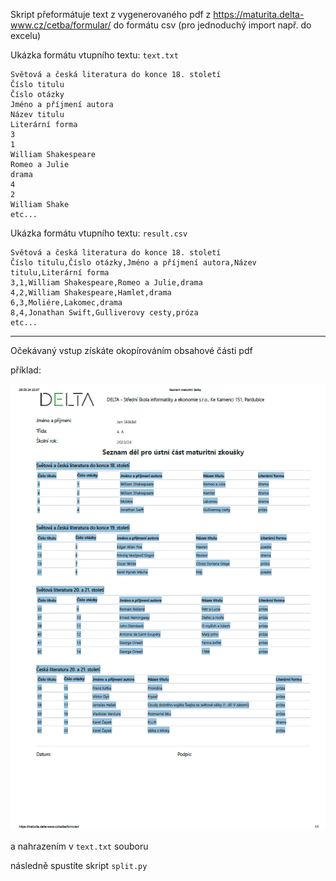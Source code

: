 Skript přeformátuje text z vygenerovaného pdf z https://maturita.delta-www.cz/cetba/formular/ do formátu csv (pro jednoduchý import např. do excelu)

Ukázka formátu vtupního textu: `text.txt`

```
Světová a česká literatura do konce 18. století
Číslo titulu
Číslo otázky
Jméno a příjmení autora
Název titulu
Literární forma
3
1
William Shakespeare
Romeo a Julie
drama
4
2
William Shake
etc...
```

Ukázka formátu vtupního textu: `result.csv`

```
Světová a česká literatura do konce 18. století
Číslo titulu,Číslo otázky,Jméno a příjmení autora,Název titulu,Literární forma
3,1,William Shakespeare,Romeo a Julie,drama
4,2,William Shakespeare,Hamlet,drama
6,3,Moliére,Lakomec,drama
8,4,Jonathan Swift,Gulliverovy cesty,próza
etc...
```

---
Očekávaný vstup získáte okopírováním obsahové části pdf 

příklad:

![alt text](image-1.png)

a nahrazením v `text.txt` souboru

následně spustíte skript `split.py`